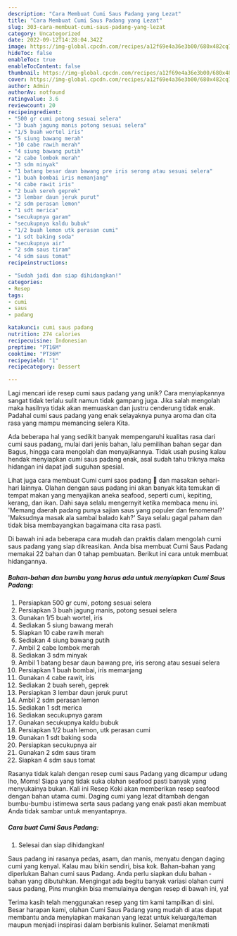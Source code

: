 ```yaml
---
description: "Cara Membuat Cumi Saus Padang yang Lezat"
title: "Cara Membuat Cumi Saus Padang yang Lezat"
slug: 303-cara-membuat-cumi-saus-padang-yang-lezat
category: Uncategorized
date: 2022-09-12T14:28:04.342Z
image: https://img-global.cpcdn.com/recipes/a12f69e4a36e3b00/680x482cq70/cumi-saus-padang-foto-resep-utama.jpg
hideToc: false
enableToc: true
enableTocContent: false
thumbnail: https://img-global.cpcdn.com/recipes/a12f69e4a36e3b00/680x482cq70/cumi-saus-padang-foto-resep-utama.jpg
cover: https://img-global.cpcdn.com/recipes/a12f69e4a36e3b00/680x482cq70/cumi-saus-padang-foto-resep-utama.jpg
author: Admin
authorAv: notfound
ratingvalue: 3.6
reviewcount: 20
recipeingredient:
- "500 gr cumi potong sesuai selera"
- "3 buah jagung manis potong sesuai selera"
- "1/5 buah wortel iris"
- "5 siung bawang merah"
- "10 cabe rawih merah"
- "4 siung bawang putih"
- "2 cabe lombok merah"
- "3 sdm minyak"
- "1 batang besar daun bawang pre iris serong atau sesuai selera"
- "1 buah bombai iris memanjang"
- "4 cabe rawit iris"
- "2 buah sereh geprek"
- "3 lembar daun jeruk purut"
- "2 sdm perasan lemon"
- "1 sdt merica"
- "secukupnya garam"
- "secukupnya kaldu bubuk"
- "1/2 buah lemon utk perasan cumi"
- "1 sdt baking soda"
- "secukupnya air"
- "2 sdm saus tiram"
- "4 sdm saus tomat"
recipeinstructions:

- "Sudah jadi dan siap dihidangkan!"
categories:
- Resep
tags:
- cumi
- saus
- padang

katakunci: cumi saus padang 
nutrition: 274 calories
recipecuisine: Indonesian
preptime: "PT16M"
cooktime: "PT36M"
recipeyield: "1"
recipecategory: Dessert

---
```





Lagi mencari ide resep cumi saus padang yang unik? Cara menyiapkannya sangat tidak terlalu sulit namun tidak gampang juga. Jika salah mengolah maka hasilnya tidak akan memuaskan dan justru cenderung tidak enak. Padahal cumi saus padang yang enak selayaknya punya aroma dan cita rasa yang mampu memancing selera Kita.





Ada beberapa hal yang sedikit banyak mempengaruhi kualitas rasa dari cumi saus padang, mulai dari jenis bahan, lalu pemilihan bahan segar dan Bagus, hingga cara mengolah dan menyajikannya. Tidak usah pusing kalau hendak menyiapkan cumi saus padang enak,      asal sudah tahu triknya maka hidangan ini dapat jadi suguhan spesial.














Lihat juga cara membuat Cumi cumi saos padang 🦑 dan masakan sehari-hari lainnya. Olahan dengan saus padang ini akan banyak kita temukan di tempat makan yang menyajikan aneka seafood, seperti cumi, kepiting, kerang, dan ikan. Dahi saya selalu mengernyit ketika membaca menu ini. &#39;Memang daerah padang punya sajian saus yang populer dan fenomenal?&#39; &#39;Maksudnya masak ala sambal balado kah?&#39; Saya selalu gagal paham dan tidak bisa membayangkan bagaimana cita rasa pasti.






Di bawah ini ada beberapa cara mudah dan praktis dalam mengolah cumi saus padang yang siap dikreasikan. Anda bisa membuat Cumi Saus Padang memakai 22 bahan dan 0 tahap pembuatan. Berikut ini cara untuk membuat hidangannya.

<!--inarticleads1-->

##### Bahan-bahan dan bumbu yang harus ada untuk menyiapkan Cumi Saus Padang:

1. Persiapkan 500 gr cumi, potong sesuai selera
1. Persiapkan 3 buah jagung manis, potong sesuai selera
1. Gunakan 1/5 buah wortel, iris
1. Sediakan 5 siung bawang merah
1. Siapkan 10 cabe rawih merah
1. Sediakan 4 siung bawang putih
1. Ambil 2 cabe lombok merah
1. Sediakan 3 sdm minyak
1. Ambil 1 batang besar daun bawang pre, iris serong atau sesuai selera
1. Persiapkan 1 buah bombai, iris memanjang
1. Gunakan 4 cabe rawit, iris
1. Sediakan 2 buah sereh, geprek
1. Persiapkan 3 lembar daun jeruk purut
1. Ambil 2 sdm perasan lemon
1. Sediakan 1 sdt merica
1. Sediakan secukupnya garam
1. Gunakan secukupnya kaldu bubuk
1. Persiapkan 1/2 buah lemon, utk perasan cumi
1. Gunakan 1 sdt baking soda
1. Persiapkan secukupnya air
1. Gunakan 2 sdm saus tiram
1. Siapkan 4 sdm saus tomat


Rasanya tidak kalah dengan resep cumi saus Padang yang dicampur udang lho, Moms! Siapa yang tidak suka olahan seafood pasti banyak yang menyukainya bukan. Kali ini Resep Koki akan memberikan resep seafood dengan bahan utama cumi. Daging cumi yang lezat ditambah dengan bumbu-bumbu istimewa serta saus padang yang enak pasti akan membuat Anda tidak sambar untuk menyantapnya. 

<!--inarticleads2-->

##### Cara buat Cumi Saus Padang:


1. Selesai dan siap dihidangkan!

Saus padang ini rasanya pedas, asam, dan manis, menyatu dengan daging cumi yang kenyal. Kalau mau bikin sendiri, bisa kok. Bahan-bahan yang diperlukan Bahan cumi saus Padang. Anda perlu siapkan dulu bahan - bahan yang dibutuhkan. Mengingat ada begitu banyak variasi olahan cumi saus padang, Pins mungkin bisa memulainya dengan resep di bawah ini, ya! 

Terima kasih telah menggunakan resep yang tim kami tampilkan di sini. Besar harapan kami, olahan Cumi Saus Padang yang mudah di atas dapat membantu anda menyiapkan makanan yang lezat untuk keluarga/teman maupun menjadi inspirasi dalam berbisnis kuliner. Selamat menikmati
